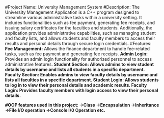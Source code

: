 #Project Name: University Management System
#Description:
The University Management Application is a C++ program designed to streamline various administrative tasks within a university setting. It includes functionalities such as fee payment, generating fee receipts, and issuing salary certificates for the faculties and students. Additionally, the application provides administrative capabilities, such as managing student and faculty lists, and allows students and faculty members to access their results and personal details through secure login credentials.
#Features:
<b>Fee Management:</b>
Allows the finance department to handle fee-related tasks, such as fee payment and generating fee receipts.
<b>Admin Login:</b> Provides an admin login functionality for authorized personnel to access administrative features.
<b><b>Student Section:</b> Allows admins to view student details by username and lists all students in a specific department.
<b>Faculty Section:</b> Enables admins to view faculty details by username and lists all faculties in a specific department.
<b>Student Login:</b> Allows students to log in to view their personal details and academic results.
<b>Faculty Login:</b> Provides faculty members with login access to view their personal details.
 
#OOP features used in this project:
->Class
->Encapsulation
->Inheritance
->File I/O operation
->Console I/0 Operation etc.  
